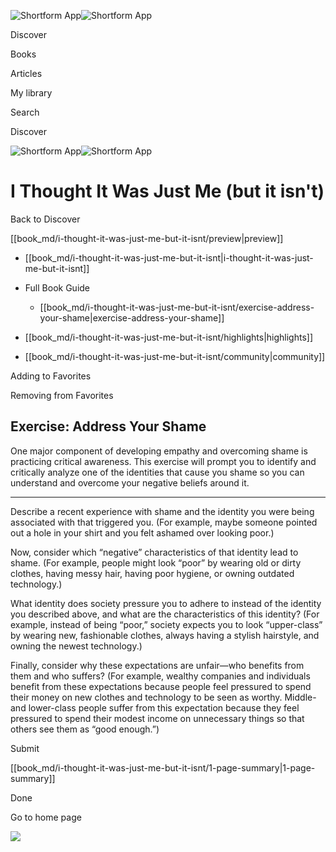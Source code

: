 ![Shortform App](/img/logo.36a2399e.svg)![Shortform App](/img/logo-dark.70c1b072.svg)

Discover

Books

Articles

My library

Search

Discover

![Shortform App](/img/logo.36a2399e.svg)![Shortform App](/img/logo-dark.70c1b072.svg)

# I Thought It Was Just Me (but it isn't)

Back to Discover

[[book_md/i-thought-it-was-just-me-but-it-isnt/preview|preview]]

  * [[book_md/i-thought-it-was-just-me-but-it-isnt|i-thought-it-was-just-me-but-it-isnt]]
  * Full Book Guide

    * [[book_md/i-thought-it-was-just-me-but-it-isnt/exercise-address-your-shame|exercise-address-your-shame]]
  * [[book_md/i-thought-it-was-just-me-but-it-isnt/highlights|highlights]]
  * [[book_md/i-thought-it-was-just-me-but-it-isnt/community|community]]



Adding to Favorites 

Removing from Favorites 

## Exercise: Address Your Shame

One major component of developing empathy and overcoming shame is practicing critical awareness. This exercise will prompt you to identify and critically analyze one of the identities that cause you shame so you can understand and overcome your negative beliefs around it.

* * *

Describe a recent experience with shame and the identity you were being associated with that triggered you. (For example, maybe someone pointed out a hole in your shirt and you felt ashamed over looking poor.)

Now, consider which “negative” characteristics of that identity lead to shame. (For example, people might look “poor” by wearing old or dirty clothes, having messy hair, having poor hygiene, or owning outdated technology.)

What identity does society pressure you to adhere to instead of the identity you described above, and what are the characteristics of this identity? (For example, instead of being “poor,” society expects you to look “upper-class” by wearing new, fashionable clothes, always having a stylish hairstyle, and owning the newest technology.)

Finally, consider why these expectations are unfair—who benefits from them and who suffers? (For example, wealthy companies and individuals benefit from these expectations because people feel pressured to spend their money on new clothes and technology to be seen as worthy. Middle- and lower-class people suffer from this expectation because they feel pressured to spend their modest income on unnecessary things so that others see them as “good enough.”)

Submit 

[[book_md/i-thought-it-was-just-me-but-it-isnt/1-page-summary|1-page-summary]]

Done

Go to home page 

![](https://bat.bing.com/action/0?ti=56018282&Ver=2&mid=1b75a13a-cc21-4449-a3bc-713cffaed68d&sid=49fff5b0636c11eeb9c611038afc8668&vid=4a005010636c11ee80c703d4c4a7acd5&vids=0&msclkid=N&pi=0&lg=en-US&sw=800&sh=600&sc=24&nwd=1&tl=Shortform%20%7C%20I%20Thought%20It%20Was%20Just%20Me%20\(but%20it%20isn't\)&p=https%3A%2F%2Fwww.shortform.com%2Fapp%2Fbook%2Fi-thought-it-was-just-me-but-it-isnt%2Fexercise-address-your-shame&r=&lt=604&evt=pageLoad&sv=1&rn=378689)
